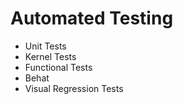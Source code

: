 # Automated Testing

- Unit Tests
- Kernel Tests
- Functional Tests
- Behat
- Visual Regression Tests